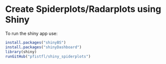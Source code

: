 # Create Spiderplots/Radarplots using Shiny

To run the shiny app use:
```r
install.packages("shinyBS")
install.packages("shinyDashboard")
library(shiny)
runGitHub("pfistfl/shiny_spiderplots")
```
